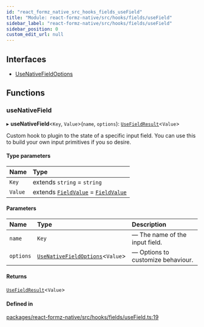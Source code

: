 ```yaml
---
id: "react_formz_native_src_hooks_fields_useField"
title: "Module: react-formz-native/src/hooks/fields/useField"
sidebar_label: "react-formz-native/src/hooks/fields/useField"
sidebar_position: 0
custom_edit_url: null
---
```


## Interfaces

- [UseNativeFieldOptions](../interfaces/react_formz_native_src_hooks_fields_useField.UseNativeFieldOptions.md)

## Functions

### useNativeField

▸ **useNativeField**<`Key`, `Value`\>(`name`, `options`): [`UseFieldResult`](../interfaces/react_formz_src_hooks_fields_useField.UseFieldResult.md)<`Value`\>

Custom hook to plugin to the state of a specific input field. You can use this to build your own input primitives if you so desire.

#### Type parameters

| Name | Type |
| :------ | :------ |
| `Key` | extends `string` = `string` |
| `Value` | extends [`FieldValue`](react_formz_src_types_field.md#fieldvalue) = [`FieldValue`](react_formz_src_types_field.md#fieldvalue) |

#### Parameters

| Name | Type | Description |
| :------ | :------ | :------ |
| `name` | `Key` | — The name of the input field. |
| `options` | [`UseNativeFieldOptions`](../interfaces/react_formz_native_src_hooks_fields_useField.UseNativeFieldOptions.md)<`Value`\> | — Options to customize behaviour. |

#### Returns

[`UseFieldResult`](../interfaces/react_formz_src_hooks_fields_useField.UseFieldResult.md)<`Value`\>

#### Defined in

[packages/react-formz-native/src/hooks/fields/useField.ts:19](https://github.com/ZerryStack/react-formz/blob/main/packages/react-formz-native/src/hooks/fields/useField.ts#L19)
